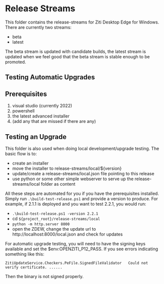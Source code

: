 # Release Streams

This folder contains the release-streams for Ziti Desktop Edge for Windows. There are currently two streams:
* beta
* latest

The beta stream is updated with candidate builds, the latest stream is updated when we feel good that the beta
stream is stable enough to be promoted.

## Testing Automatic Upgrades

## Prerequisites

1. visual studio (currently 2022)
1. powershell
1. the latest advanced installer
1. (add any that are missed if there are any)

## Testing an Upgrade

This folder is also used when doing local development/upgrade testing. The basic flow is to:

* create an installer
* move the installer to release-streams/local/${version}
* update/create a release-streams/local.json file pointing to this release
* use python or some other simple webserver to serve up the release-streams/local folder as content

All these steps are automated for you if you have the prerequisites installed. Simply run 
`.\build-test-release.ps1` and provide a version to produce. For example, if 2.1.1 is deployed and
you want to test 2.2.1, you would run:
* `.\build-test-release.ps1 -version 2.2.1`
* cd `${project_root}/release-streams/local`
* `python -m http.server 8000`
* open the ZDEW, change the update url to http://localhost:8000/local.json and check for updates

For automatic upgrade testing, you will need to have the signing keys available and set the
$env:OPENZITI_P12_PASS. If you see errors indicating something like this:
```
ZitiUpdateService.Checkers.PeFile.SignedFileValidator   Could not verify certificate. ......
```
Then the binary is not signed properly. 
